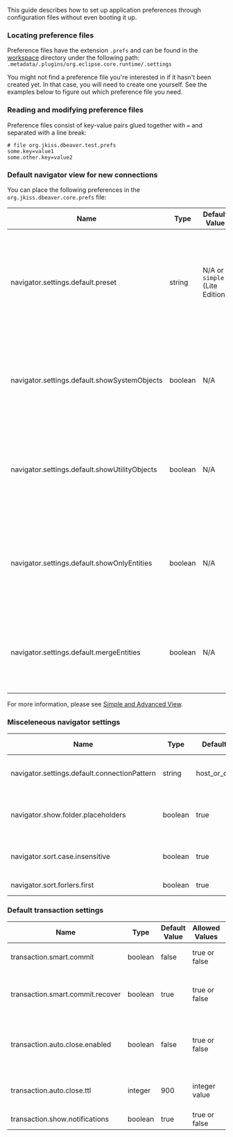 This guide describes how to set up application preferences through configuration files without even booting it up.

### Locating preference files

Preference files have the extension `.prefs` and can be found in the [workspace](Workspace-Location) directory under the
following path:
`.metadata/.plugins/org.eclipse.core.runtime/.settings`

You might not find a preference file you're interested in if it hasn't been created yet. In that case, you will need to
create one yourself. See the examples below to figure out which preference file you need.

### Reading and modifying preference files

Preference files consist of key-value pairs glued together with `=` and separated with a line break:

```properties
# file org.jkiss.dbeaver.test.prefs
some.key=value1
some.other.key=value2
```

### Default navigator view for new connections

You can place the following preferences in the `org.jkiss.dbeaver.core.prefs` file:

Name|Type|Default Value|Allowed Values|Description
----|----|-------------|--------------|-----------
navigator.settings.default.preset|string|N/A or `simple` (Lite Edition)|`simple`, `advanced`|Sets the default view mode for new connections<br>Don't specify this preference if you want to configure a custom preset.
navigator.settings.default.showSystemObjects|boolean|N/A|`true`, `false`|Controls whether system objects must be shown.<br>Used if preset is not specified.
navigator.settings.default.showUtilityObjects|boolean|N/A|`true`, `false`|Controls whether utility objects must be shown.<br>Used if preset is not specified.
navigator.settings.default.showOnlyEntities|boolean|N/A|`true`, `false`|Controls whether only schemas and tables must be shown.<br>Used if preset is not specified.
navigator.settings.default.mergeEntities|boolean|N/A|`true`, `false`|Controls whether all tables must be shown in a single list.<br>Used if preset is not specified.

For more information, please see [Simple and Advanced View](Simple-and-Advanced-View).

### Misceleneous navigator settings

Name|Type|Default Value|Allowed Values|Description
----|----|-------------|--------------|-----------
navigator.settings.default.connectionPattern | string | host_or_database | expression with variables | Pattern for new connections title
navigator.show.folder.placeholders | boolean | true | true or false | Show placeholders for special folders (e.g. Scripts)
navigator.sort.case.insensitive | boolean | true | true or false | Sort items in case-insensitive mode
navigator.sort.forlers.first | boolean | true | true or false | Show folders first

### Default transaction settings

Name|Type|Default Value|Allowed Values|Description
----|----|-------------|--------------|-----------
transaction.smart.commit | boolean | false | true or false | Enable smart commit mode
transaction.smart.commit.recover | boolean | true | true or false | Return to auto-commit mode after transaction end
transaction.auto.close.enabled | boolean | false | true or false | Automatically end (rollback) transaction after idle period
transaction.auto.close.ttl | integer | 900 | integer value | Timeout before transaction close
transaction.show.notifications | boolean | true | true or false | Show folders first

